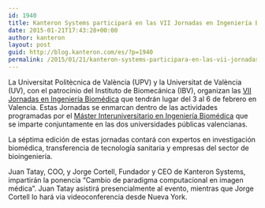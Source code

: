 ```yaml
---
id: 1940
title: Kanteron Systems participará en las VII Jornadas en Ingeniería Biomédica
date: 2015-01-21T17:43:28+00:00
author: kanteron
layout: post
guid: http://blog.kanteron.com/es/?p=1940
permalink: /2015/01/21/kanteron-systems-participara-en-las-vii-jornadas-en-ingenieria-biomedica/
---
```

La Universitat Politècnica de València (UPV) y la Universitat de València (UV), con el patrocinio del Instituto de Biomecánica (IBV), organizan las <a title="http://www.mibvalencia.es/web.php?lang=es&id=28&title=Jornadas,-Seminarios-y-Conferencias" href="http://www.mibvalencia.es/web.php?lang=es&id=28&title=Jornadas,-Seminarios-y-Conferencias" target="_blank">VII Jornadas en Ingeniería Biomédica</a> que tendrán lugar del 3 al 6 de febrero en Valencia. Estas Jornadas se enmarcan dentro de las actividades programadas por el <a title="http://www.mibvalencia.es/" href="http://www.mibvalencia.es/" target="_blank">Máster Interuniversitario en Ingeniería Biomédica</a> que se imparte conjuntamente en las dos universidades públicas valencianas.

La séptima edición de estas jornadas contará con expertos en investigación biomédica, transferencia de tecnología sanitaria y empresas del sector de bioingeniería.

Juan Tatay, COO, y Jorge Cortell, Fundador y CEO de Kanteron Systems, impartirán la ponencia &#8220;Cambio de paradigma computacional en imagen médica&#8221;. Juan Tatay asistirá presencialmente al evento, mientras que Jorge Cortell lo hará via videoconferencia desde Nueva York.